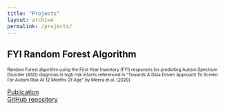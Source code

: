 ```yaml
---
title: "Projects"
layout: archive
permalink: /projects/
---
```

## FYI Random Forest Algorithm
<font size="1"> Random Forest algorithm using the First Year Inventory (FYI) responses for predicting Autism Spectrum Disorder (ASD) diagnosis in high risk infants referenced in "Towards A Data Driven Approach To Screen For Autism Risk At 12 Months Of Age" by Meera et al. (2020) </font>

[Publication](https://github.com/kmdono02/FYI_Random_Forest)  
[GitHub repository](https://github.com/kmdono02/FYI_Random_Forest)
